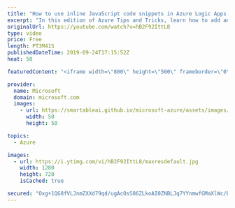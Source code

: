 ```yaml
---
title: "How to use inline JavaScript code snippets in Azure Logic Apps | Azure Tips and Tricks"
excerpt: "In this edition of Azure Tips and Tricks, learn how to add and run JavaScript code snippets by using inline code in Azure Logic Apps. Inline JavaScript code snippets enables you to have actions in your Logic App with custom code to build custom conditions and data manipulations.    For more tips and"
originalUrl: https://youtube.com/watch?v=hB2F92IttL8
type: video
price: Free
length: PT3M41S
publishedDateTime: 2019-09-24T17:15:52Z
heat: 50

featuredContent: "<iframe width=\"800\" height=\"500\" frameborder=\"0\" src=\"https://www.youtube.com/embed/hB2F92IttL8\" allow=\"accelerometer; autoplay; encrypted-media; gyroscope; picture-in-picture\" allowfullscreen></iframe>"

provider:
  name: Microsoft
  domain: microsoft.com
  images:
    - url: https://smartableai.github.io/microsoft-azure/assets/images/organizations/microsoft.com-50x50.jpg
      width: 50
      height: 50

topics:
  - Azure

images:
  - url: https://i.ytimg.com/vi/hB2F92IttL8/maxresdefault.jpg
    width: 1280
    height: 720
    isCached: true

secured: "Oxg+1QG8fVLJnmZXXd79qd/ugAcOsS86ZLkoAI0ZNBLJq7YYnmwfGMaXlWc/Bk8fUK6fclz1Y1BdJGHcBRTZYSjzixfPd9ZtJqCNPI8UWc2oZOm9ikot/4c9HeRYER5P8Y0Fe5UR4e1W+KkxFrPfrus03vVS2nvF4OZN+rg9I7R97RZX0IhdWe5ewkwKd3Pof4KCAVgK2T3+WIwdGxU933TWqOZKWwKIGk1YoQDY9S9eKQy52gmcZOTKlU/oTA5qWUormul+QIyWxT/wAv05TrIQImlj7ISqHd6Gu38YLb2kIdHylRqV5TmiPZ3Ksf8jC9xpAMtGHxjACM9JSyOreO/SsHG8FV7C/cHNolG7fSLC1hXxhY6Y14fkesIQ6ZfYfeaYxR+B3ndlltETd6IIHQI+ax+BrXbcfZb4cYQHuH0=;BihaFD9vQeDs9b4iBMP4Jw=="
---
```


